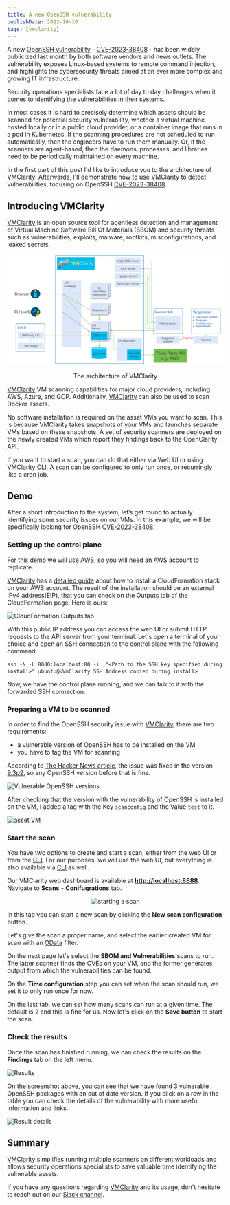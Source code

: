 ```yaml
---
title: A new OpenSSH vulnerability
publishDate: 2023-10-10
tags: [vmclarity]
---
```


A new [OpenSSH vulnerability](https://thehackernews.com/2023/07/new-openssh-vulnerability-exposes-linux.html) - [CVE-2023-38408](https://nvd.nist.gov/vuln/detail/CVE-2023-38408) - has been widely publicized last month by both software vendors and news outlets.
The vulnerability exposes Linux-based systems to remote command injection, and highlights the cybersecurity threats aimed at an ever more complex and growing IT infrastructure.

Security operations specialists face a lot of day to day challenges when it comes to identifying the vulnerabilities in their systems.

In most cases it is hard to precisely determine which assets should be scanned for potential security vulnerability, whether a virtual machine hosted locally or in a public cloud provider, or a container image that runs in a pod in Kubernetes.
If the scanning procedures are not scheduled to run automatically, then the engineers have to run them manually.
Or, if the scanners are agent-based, then the daemons, processes, and libraries need to be periodically maintained on every machine.

In the first part of this post I'd like to introduce you to the architecture of VMClarity. Afterwards, I'll demonstrate how to use [VMClarity](https://github.com/openclarity/vmclarity) to detect vulnerabilities, focusing on OpenSSH [CVE-2023-38408](https://nvd.nist.gov/vuln/detail/CVE-2023-38408).

## Introducing VMClarity

[VMClarity](https://github.com/openclarity/vmclarity) is an open source tool for agentless detection and management of Virtual Machine Software Bill Of Materials (SBOM) and security threats such as vulnerabilities, exploits, malware, rootkits, misconfigurations, and leaked secrets.

![VMClarity architecture](vmclarity-arch-20230725.svg)

<p style="text-align: center;">The architecture of VMClarity</p>

[VMClarity](https://github.com/openclarity/vmclarity) VM scanning capabilities for major cloud providers, including AWS, Azure, and GCP. Additionally, [VMClarity](https://github.com/openclarity/vmclarity) can also be used to scan Docker assets.

No software installation is required on the asset VMs you want to scan. This is because VMClarity takes snapshots of your VMs and launches separate VMs based on these snapshots. A set of security scanners are deployed on the newly created VMs which report they findings back to the OpenClarity API.

If you want to start a scan, you can do that either via Web UI or using VMClarity [CLI](https://github.com/openclarity/vmclarity/releases). A scan can be configured to only run once, or recurringly like a cron job.

## Demo

After a short introduction to the system, let’s get round to actually identifying some security issues on our VMs. In this example, we will be specifically looking for OpenSSH [CVE-2023-38408](https://nvd.nist.gov/vuln/detail/CVE-2023-38408).


### Setting up the control plane

For this demo we will use AWS, so you will need an AWS account to replicate.

[VMClarity](https://github.com/openclarity/vmclarity) has a [detailed guide](https://github.com/openclarity/vmclarity/blob/main/installation/aws/README.md) about how to install a CloudFormation stack on your AWS account. The result of the installation should be an external IPv4 address(EIP), that you can check on the Outputs tab of the CloudFormation page. Here is ours:

![CloudFormation Outputs tab](https://hackmd.io/_uploads/S1PMFom33.png)

With this public IP address you can access the web UI or submit HTTP requests to the API server from your terminal. Let's open a terminal of your choice and open an SSH connection to the control plane with the following command.

```
ssh -N -L 8080:localhost:80 -i  "<Path to the SSH key specified during install>" ubuntu@<VmClarity SSH Address copied during install>
```

Now, we have the control plane running, and we can talk to it with the forwarded SSH connection.

### Preparing a VM to be scanned

In order to find the OpenSSH security issue with [VMClarity](https://github.com/openclarity/vmclarity), there are two requirements:

- a vulnerable version of OpenSSH has to be installed on the VM
- you have to tag the VM for scanning

According to [The Hacker News article](https://thehackernews.com/2023/07/new-openssh-vulnerability-exposes-linux.html), the issue was fixed in the version [9.3p2](https://www.openssh.com/txt/release-9.3p2), so any OpenSSH version before that is fine.

![Vulnerable OpenSSH versions](https://hackmd.io/_uploads/SyRSpeZph.jpg)


After checking that the version with the vulnerability of OpenSSH is installed on the VM, I added a tag with the Key `scanconfig` and the Value `test` to it.

![asset VM](https://hackmd.io/_uploads/BkCBqURi2.png)

### Start the scan

You have two options to create and start a scan, either from the web UI or from the [CLI](https://github.com/openclarity/vmclarity/releases). For our purposes, we will use the web UI, but everything is also available via [CLI](https://github.com/openclarity/vmclarity/releases) as well.

Our VMClarity web dashboard is available at **[http://localhost:8888](http://localhost:8888)**. Navigate to **Scans** - **Conifugrations** tab.

<p style="text-align: center;">
  <img src="https://hackmd.io/_uploads/H1Z7i79h3.gif" alt="starting a scan" />
</p>

In this tab you can start a new scan by clicking the **New scan configuration** button.

Let's give the scan a proper name, and select the earlier created VM for scan with an [OData](https://github.com/CiscoM31/godata) filter.

On the next page let's select the **SBOM and Vulnerabilities** scans to run. The latter scanner finds the CVEs on your VM, and the former generates output from which the vulnerabilities can be found.

On the **Time configuration** step you can set when the scan should run, we set it to only run once for now.

On the last tab, we can set how many scans can run at a given time. The default is 2 and this is fine for us. Now let's click on the **Save button** to start the scan.

### Check the results

Once the scan has finished running, we can check the results on the **Findings** tab on the left menu.

![Results](https://hackmd.io/_uploads/HJe-xuM23.png)

On the screenshot above, you can see that we have found 3 vulnerable OpenSSH packages with an out of date version. If you click on a row in the table you can check the details of the vulnerability with more useful information and links.

![Result details](https://hackmd.io/_uploads/HJOxZufn3.png)

## Summary

[VMClarity](https://github.com/openclarity/vmclarity) simplifies running multiple scanners on different workloads and allows security operations specialists to save valuable time identifying the vulnerable assets.

If you have any questions regarding [VMClarity](https://github.com/openclarity/vmclarity) and its usage, don't hesitate to reach out on our [Slack channel](https://outshift.slack.com/).